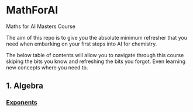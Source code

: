 # MathForAI
Maths for AI Masters Course

The aim of this repo is to give you the absolute minimum refresher that you need when embarking on your first steps into AI for chemistry.  

The below table of contents will allow you to navigate through this course skiping the bits you know and refreshing the bits you forgot.  Even learning new concepts where you need to. 

## 1. Algebra
### [Exponents](../master/Exponents.ipynb)
